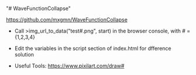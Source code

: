 "# WaveFunctionCollapse"   

https://github.com/mxgmn/WaveFunctionCollapse  

- Call >img_url_to_data("test#.png", start) in the browser console, with # = {1,2,3,4}  

- Edit the variables in the script section of index.html for dfference solution  

- Useful Tools:
    https://www.pixilart.com/draw#  
